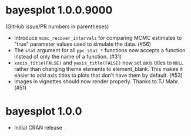 # bayesplot 1.0.0.9000

(GitHub issue/PR numbers in parentheses)

* Introduce `mcmc_recover_intervals` for comparing MCMC estimates to "true"
parameter values used to simulate the data. (#56)
* The `stat` argument for all `ppc_stat_*` functions now accepts a function
instead of only the name of a function. (#31)
* `xaxis_title(FALSE)` and `yaxis_title(FALSE)` now set axis titles to `NULL` 
rather than changing theme elements to element_blank. This makes it easier to 
add axis titles to plots that don’t have them by default. (#53)
* Images in vignettes should now render
properly. Thanks to TJ Mahr. (#51)

# bayesplot 1.0.0

* Initial CRAN release



